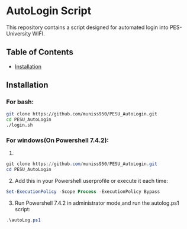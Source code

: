 # AutoLogin Script

This repository contains a script designed for automated login into PES-University WIFI.

## Table of Contents
- [Installation](#installation)

## Installation

### For bash:
   ```bash
   git clone https://github.com/muniss950/PESU_AutoLogin.git
   cd PESU_AutoLogin
   ./login.sh
   ```
### For windows(On Powershell 7.4.2):
   1.
   ```powershell
   git clone https://github.com/muniss950/PESU_AutoLogin.git
   cd PESU_AutoLogin
   ```
   2. Add this in your Powershell userprofile or execute it each time:
   ```powershell  
   Set-ExecutionPolicy -Scope Process -ExecutionPolicy Bypass
   ```
   3. Run Powershell 7.4.2 in administrator mode,and run the autolog.ps1 script:
   ```powershell
   .\autoLog.ps1
   ```

